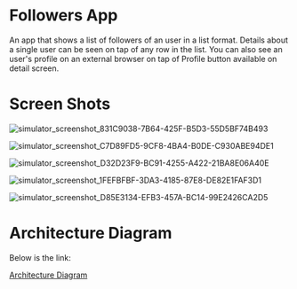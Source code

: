 # Followers App 

An app that shows a list of followers of an user in a list format. Details about a single user can be seen on tap of any row in the list. You can also see 
an user's profile on an external browser on tap of Profile button available on detail screen.

# Screen Shots
![simulator_screenshot_831C9038-7B64-425F-B5D3-55D5BF74B493](https://user-images.githubusercontent.com/35475791/183406236-bf134696-a205-4abe-b800-34f814a8e499.png)

![simulator_screenshot_C7D89FD5-9CF8-4BA4-B0DE-C930ABE94DE1](https://user-images.githubusercontent.com/35475791/183406308-5875d199-fa99-43cb-9055-0f429b06cfa9.png)

![simulator_screenshot_D32D23F9-BC91-4255-A422-21BA8E06A40E](https://user-images.githubusercontent.com/35475791/183406359-b65f665f-6862-4ed9-9c08-0011b80cea4a.png)

![simulator_screenshot_1FEFBFBF-3DA3-4185-87E8-DE82E1FAF3D1](https://user-images.githubusercontent.com/35475791/183406652-d323eddf-f44b-4d06-919e-2136785a285d.png)

![simulator_screenshot_D85E3134-EFB3-457A-BC14-99E2426CA2D5](https://user-images.githubusercontent.com/35475791/183406698-323adf17-0d2d-48df-a4e9-baf13edfb802.png)


# Architecture Diagram

Below is the link:

[Architecture Diagram](https://github.com/Subhankar89/Assignment/blob/main/App%20Architecture%20Overview/App%20Architecture.png)

